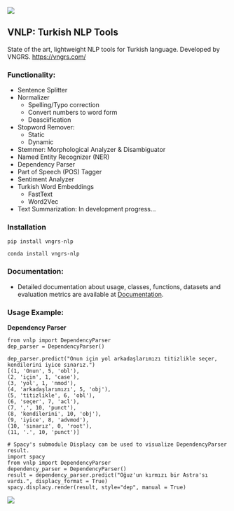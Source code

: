 ![](https://raw.githubusercontent.com/vngrs-ai/VNLP/main/img/logo.png)

## VNLP: Turkish NLP Tools
State of the art, lightweight NLP tools for Turkish language.
Developed by VNGRS.
https://vngrs.com/

### Functionality:
- Sentence Splitter
- Normalizer
	- Spelling/Typo correction
	- Convert numbers to word form
	- Deasciification
- Stopword Remover:
	- Static
	- Dynamic
- Stemmer: Morphological Analyzer & Disambiguator
- Named Entity Recognizer (NER) 
- Dependency Parser
- Part of Speech (POS) Tagger
- Sentiment Analyzer
- Turkish Word Embeddings
	- FastText
	- Word2Vec
- Text Summarization: In development progress...

### Installation
```
pip install vngrs-nlp
```
```
conda install vngrs-nlp
```
### Documentation:
- Detailed documentation about usage, classes, functions, datasets and evaluation metrics are available at [Documentation](https://vnlp.readthedocs.io).

### Usage Example:
**Dependency Parser**
```
from vnlp import DependencyParser
dep_parser = DependencyParser()

dep_parser.predict("Onun için yol arkadaşlarımızı titizlikle seçer, kendilerini iyice sınarız.")
[(1, 'Onun', 5, 'obl'),
(2, 'için', 1, 'case'),
(3, 'yol', 1, 'nmod'),
(4, 'arkadaşlarımızı', 5, 'obj'),
(5, 'titizlikle', 6, 'obl'),
(6, 'seçer', 7, 'acl'),
(7, ',', 10, 'punct'),
(8, 'kendilerini', 10, 'obj'),
(9, 'iyice', 8, 'advmod'),
(10, 'sınarız', 0, 'root'),
(11, '.', 10, 'punct')]

# Spacy's submodule Displacy can be used to visualize DependencyParser result.
import spacy
from vnlp import DependencyParser
dependency_parser = DependencyParser()
result = dependency_parser.predict("Oğuz'un kırmızı bir Astra'sı vardı.", displacy_format = True)
spacy.displacy.render(result, style="dep", manual = True)
```
![](https://raw.githubusercontent.com/vngrs-ai/VNLP/main/img/dp_vis_sample.png)
